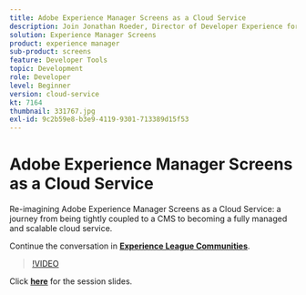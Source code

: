 ```yaml
---
title: Adobe Experience Manager Screens as a Cloud Service
description: Join Jonathan Roeder, Director of Developer Experience for Experience Cloud, to hear about the latest developer updates across Adobe Experience Cloud. This session was delivered as part of Adobe Developers Live Content event.
solution: Experience Manager Screens
product: experience manager
sub-product: screens
feature: Developer Tools
topic: Development
role: Developer
level: Beginner
version: cloud-service
kt: 7164
thumbnail: 331767.jpg
exl-id: 9c2b59e8-b3e9-4119-9301-713389d15f53
---
```

# Adobe Experience Manager Screens as a Cloud Service

Re-imagining Adobe Experience Manager Screens as a Cloud Service: a journey from being tightly coupled to a CMS to becoming a fully managed and scalable cloud service.

Continue the conversation in **[Experience League Communities](http://adobe.ly/36Yd3v6)**.

>[!VIDEO](https://video.tv.adobe.com/v/331767/?quality=12&learn=on&hidetitle=true)

Click **[here](/help/events/assets/screens-as-a-cloud-service.pdf)** for the session slides.
